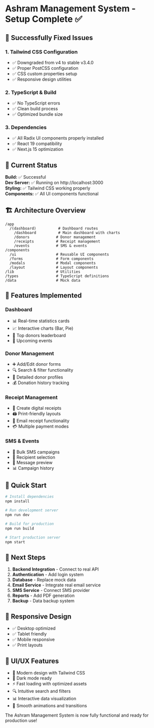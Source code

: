 # Ashram Management System - Setup Complete ✅

## 🎉 Successfully Fixed Issues

### 1. Tailwind CSS Configuration

- ✅ Downgraded from v4 to stable v3.4.0
- ✅ Proper PostCSS configuration
- ✅ CSS custom properties setup
- ✅ Responsive design utilities

### 2. TypeScript & Build

- ✅ No TypeScript errors
- ✅ Clean build process
- ✅ Optimized bundle size

### 3. Dependencies

- ✅ All Radix UI components properly installed
- ✅ React 19 compatibility
- ✅ Next.js 15 optimization

## 🚀 Current Status

**Build:** ✅ Successful  
**Dev Server:** ✅ Running on http://localhost:3000  
**Styling:** ✅ Tailwind CSS working properly  
**Components:** ✅ All UI components functional

## 🏗️ Architecture Overview

```
/app
  /(dashboard)          # Dashboard routes
    /dashboard          # Main dashboard with charts
    /donors            # Donor management
    /receipts          # Receipt management
    /events            # SMS & events
/components
  /ui                  # Reusable UI components
  /forms               # Form components
  /modals              # Modal components
  /layout              # Layout components
/lib                   # Utilities
/types                 # TypeScript definitions
/data                  # Mock data
```

## 🎨 Features Implemented

### Dashboard

- 📊 Real-time statistics cards
- 📈 Interactive charts (Bar, Pie)
- 👥 Top donors leaderboard
- 📅 Upcoming events

### Donor Management

- ➕ Add/Edit donor forms
- 🔍 Search & filter functionality
- 👤 Detailed donor profiles
- 💰 Donation history tracking

### Receipt Management

- 🧾 Create digital receipts
- 🖨️ Print-friendly layouts
- 📧 Email receipt functionality
- 💳 Multiple payment modes

### SMS & Events

- 📱 Bulk SMS campaigns
- 👥 Recipient selection
- 📝 Message preview
- 📊 Campaign history

## 🔧 Quick Start

```bash
# Install dependencies
npm install

# Run development server
npm run dev

# Build for production
npm run build

# Start production server
npm start
```

## 🎯 Next Steps

1. **Backend Integration** - Connect to real API
2. **Authentication** - Add login system
3. **Database** - Replace mock data
4. **Email Service** - Integrate real email service
5. **SMS Service** - Connect SMS provider
6. **Reports** - Add PDF generation
7. **Backup** - Data backup system

## 📱 Responsive Design

- ✅ Desktop optimized
- ✅ Tablet friendly
- ✅ Mobile responsive
- ✅ Print layouts

## 🎨 UI/UX Features

- 🎨 Modern design with Tailwind CSS
- 🌙 Dark mode ready
- ⚡ Fast loading with optimized assets
- 🔍 Intuitive search and filters
- 📊 Interactive data visualization
- 💫 Smooth animations and transitions

The Ashram Management System is now fully functional and ready for production use!
